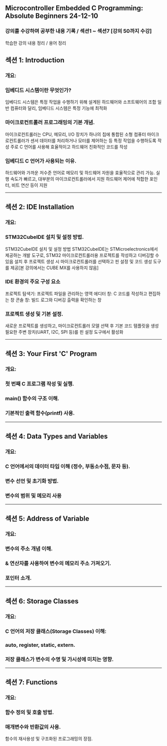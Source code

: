 ## Microcontroller Embedded C Programming: Absolute Beginners 24-12-10

### 강의를 수강하며 공부한 내용 기록 / 섹션1 ~ 섹션7 [강의 50까지 수강]

학습한 강의 내용 정리 / 용어 정리 

## 섹션 1: Introduction
### 개요:
### 임베디드 시스템이란 무엇인가?
임베디드 시스템은 특정 작업을 수행하기 위해 설계된 하드웨어와 소프트웨어의 조합
일반 컴퓨터와 달리, 임베디드 시스템은 특정 기능에 최적화
### 마이크로컨트롤러 프로그래밍의 기본 개념.
마이크로컨트롤러는 CPU, 메모리, I/O 장치가 하나의 칩에 통합된 소형 컴퓨터
마이크로컨트롤러가 센서 데이터를 처리하거나 모터를 제어하는 등 특정 작업을 수행하도록 작성
주로 C 언어를 사용해 효율적이고 하드웨어 친화적인 코드를 작성
### 임베디드 C 언어가 사용되는 이유.
하드웨어와 가까운 저수준 언어로 메모리 및 하드웨어 자원을 효율적으로 관리 가능.
실행 속도가 빠르고, 대부분의 마이크로컨트롤러에서 지원
하드웨어 제어에 적합한 포인터, 비트 연산 등이 지원

---------------------------------------------


## 섹션 2: IDE Installation
### 개요:
### STM32CubeIDE 설치 및 설정 방법.
STM32CubeIDE 설치 및 설정 방법
STM32CubeIDE는 STMicroelectronics에서 제공하는 개발 도구로, STM32 마이크로컨트롤러용 프로젝트를 작성하고 디버깅할 수 있음
설치 후 프로젝트 생성 시 마이크로컨트롤러를 선택하고 핀 설정 및 코드 생성 도구를 제공[본 강의에서는 CUBE MX를 사용하지 않음]
### IDE 환경의 주요 구성 요소 
프로젝트 탐색기: 프로젝트 파일을 관리하는 영역
에디터 창: C 코드를 작성하고 편집하는 창
콘솔 창: 빌드 로그와 디버깅 출력을 확인하는 창
### 프로젝트 생성 및 기본 설정.
새로운 프로젝트를 생성하고, 마이크로컨트롤러 모델 선택 후 기본 코드 템플릿을 생성
필요한 주변 장치(UART, I2C, SPI 등)를 핀 설정 도구에서 활성화

-----------------------------------------------

## 섹션 3: Your First 'C' Program
### 개요:
### 첫 번째 C 프로그램 작성 및 실행.
### main() 함수의 구조 이해.
### 기본적인 출력 함수(printf) 사용.
-----------------------------------------------

## 섹션 4: Data Types and Variables
### 개요:
### C 언어에서의 데이터 타입 이해 (정수, 부동소수점, 문자 등).
### 변수 선언 및 초기화 방법.
### 변수의 범위 및 메모리 사용
------------------------------------------------

## 섹션 5: Address of Variable
### 개요:
### 변수의 주소 개념 이해.
### & 연산자를 사용하여 변수의 메모리 주소 가져오기.
### 포인터 소개.
--------------------------------------------------

## 섹션 6: Storage Classes
### 개요:
### C 언어의 저장 클래스(Storage Classes) 이해:
### auto, register, static, extern.
### 저장 클래스가 변수의 수명 및 가시성에 미치는 영향.
---------------------------------------------------

## 섹션 7: Functions
### 개요:
### 함수 정의 및 호출 방법.
### 매개변수와 반환값의 사용.
함수의 재사용성 및 구조화된 프로그래밍의 장점.
